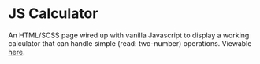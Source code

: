 # JS Calculator

An HTML/SCSS page wired up with vanilla Javascript to display a working calculator that can handle simple (read: two-number) operations. Viewable [here](http://leosoaivan.github.io/js-calculator).
